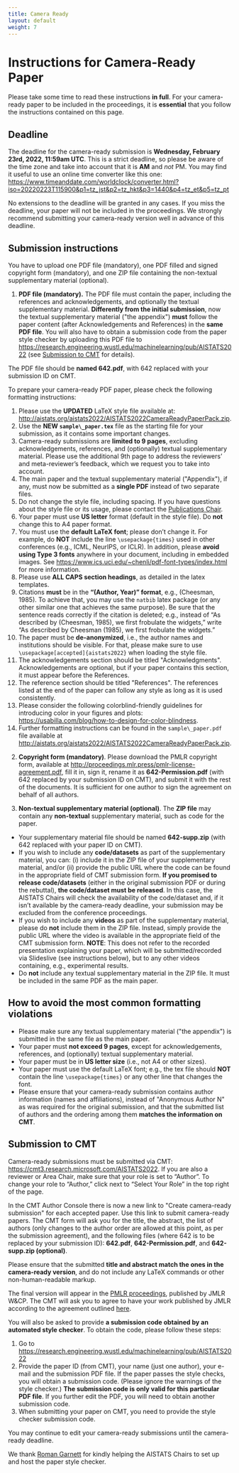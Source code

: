 ```yaml
--- 
title: Camera Ready 
layout: default 
weight: 7 
---
```



# Instructions for Camera-Ready Paper


Please take some time to read these instructions **in full**. For your
camera-ready paper to be included in the proceedings, it is **essential** that
you follow the instructions contained on this page.


## Deadline


The deadline for the camera-ready submission is **Wednesday, February 23rd,
2022, 11:59am UTC**. This is a strict deadline, so please be aware of the time
zone and take into account that it is **AM** and _not_ PM. You may find it useful to
use an online time converter like this one:
<https://www.timeanddate.com/worldclock/converter.html?iso=20220223T115900&p1=tz_jst&p2=tz_hkt&p3=1440&p4=tz_et&p5=tz_pt>


No extensions to the deadline will be granted in any cases. If you miss the
deadline, your paper will not be included in the proceedings. We strongly
recommend submitting your camera-ready version well in advance of this
deadline.


## Submission instructions


You have to upload one PDF file (mandatory), one PDF filled and signed
copyright form (mandatory), and one ZIP file containing the non-textual
supplementary material (optional).


1) **PDF file (mandatory).** The PDF file must contain the paper, including the
references and acknowledgements, and optionally the textual supplementary
material. **Differently from the initial submission**, now the textual
supplementary material ("the appendix") **must** follow the paper content (after
Acknowledgements and References) in the **same PDF file**. You will also have to
obtain a submission code from the paper style checker by uploading this PDF
file to 
<https://research.engineering.wustl.edu/machinelearning/pub/AISTATS2022> 
(see [Submission to CMT](#submission-to-cmt) for details).


The PDF file should be **named 642.pdf**, with 642 replaced with your submission ID
on CMT.


To prepare your camera-ready PDF paper, please check the following formatting
instructions:


1. Please use the **UPDATED** LaTeX style file available at:
   <http://aistats.org/aistats2022/AISTATS2022CameraReadyPaperPack.zip>.
2. Use the **NEW `sample\_paper.tex`** file as the starting file for your submission,
   as it contains some important changes.
3. Camera-ready submissions are **limited to 9 pages**, excluding acknowledgements,
   references, and (optionally) textual supplementary material. Please use the
   additional 9th page to address the reviewers’ and meta-reviewer’s feedback,
   which we request you to take into account.
4. The main paper and the textual supplementary material ("Appendix"), if any,
   must now be submitted as a **single PDF** instead of two separate files.
5. Do not change the style file, including spacing. If you have questions about
   the style file or its usage, please contact the 
   [Publications Chair](https://sghalebikesabi.github.io/).
6. Your paper must use **US letter** format (default in the style file). Do 
   **not** change this to A4 paper format.
7. You must use the **default LaTeX font**; please don’t change it.  For
   example, do **NOT** include the line `\usepackage{times}` used in other
   conferences (e.g., ICML, NeurIPS, or ICLR). In addition, please **avoid
   using Type 3 fonts** anywhere in your document, including in embedded
   images. See
   <https://www.ics.uci.edu/~chenli/pdf-font-types/index.html>
   for more information.
8. Please use **ALL CAPS section headings**, as detailed in the latex templates.
9. Citations **must** be in the **“(Author, Year)” format**, e.g., (Cheesman, 1985). To
   achieve that, you may use the `natbib` latex package (or any other similar one
   that achieves the same purpose). Be sure that the sentence reads correctly
   if the citation is deleted; e.g., instead of “As described by (Cheesman,
   1985), we first frobulate the widgets,” write “As described by Cheesman
   (1985), we first frobulate the widgets.”
10. The paper must be **de-anonymized**, i.e., the author names and institutions
    should be visible. For that, please make sure to use
    `\usepackage[accepted]{aistats2022}` when loading the style file.
11. The acknowledgements section should be titled "Acknowledgments".
    Acknowledgements are optional, but if your paper contains this section, it
    must appear before the References.
12. The reference section should be titled "References". The references listed
    at the end of the paper can follow any style as long as it is used
    consistently.
13. Please consider the following colorblind-friendly guidelines for
    introducing color in your figures and plots:
    <https://usabilla.com/blog/how-to-design-for-color-blindness>.
14. Further formatting instructions can be found in the `sample\_paper.pdf` file
    available at
    <http://aistats.org/aistats2022/AISTATS2022CameraReadyPaperPack.zip>.


2) **Copyright form (mandatory)**. Please download the PMLR copyright form,
available at <http://proceedings.mlr.press/pmlr-license-agreement.pdf>, fill it
in, sign it, rename it as **642-Permission.pdf** (with 642 replaced by your
submission ID on CMT), and submit it with the rest of the documents. It is
sufficient for one author to sign the agreement on behalf of all authors.


3) **Non-textual supplementary material (optional)**. The **ZIP file** may contain any
**non-textual** supplementary material, such as code for the paper.


* Your supplementary material file should be named **642-supp.zip** (with 642
  replaced with your paper ID on CMT).
* If you wish to include any **code/datasets** as part of the supplementary
  material, you can: (i) include it in the ZIP file of your supplementary
  material, and/or (ii) provide the public URL where the code can be found in
  the appropriate field of CMT submission form.  **If you promised to release
  code/datasets** (either in the original submission PDF or during the rebuttal),
  **the code/dataset must be released**. In this case, the AISTATS Chairs will
  check the availability of the code/dataset and, if it isn’t available by the
  camera-ready deadline, your submission may be excluded from the conference
  proceedings.
* If you wish to include any **videos** as part of the supplementary material,
  please do **not** include them in the ZIP file. Instead, simply provide the
  public URL where the video is available in the appropriate field of the CMT
  submission form. **NOTE**: This does not refer to the recorded presentation
  explaining your paper, which will be submitted/recorded via Slideslive (see
  instructions below), but to any other videos containing, e.g., experimental
  results.
* Do **not** include any textual supplementary material in the ZIP file. It must be
  included in the same PDF as the main paper.




## How to avoid the most common formatting violations


* Please make sure any textual supplementary material ("the appendix") is
  submitted in the same file as the main paper.
* Your paper must **not exceed 9 pages**, except for acknowledgements, references,
  and (optionally) textual supplementary material.
* Your paper must be in **US letter size** (i.e., not A4 or other sizes).
* Your paper must use the default LaTeX font; e.g., the tex file should **NOT**
  contain the line `\usepackage{times}` or any other line that changes the font.
* Please ensure that your camera-ready submission contains author information
  (names and affiliations), instead of "Anonymous Author N" as was required for
  the original submission, and that the submitted list of authors and the
  ordering among them **matches the information on CMT**.


## Submission to CMT

Camera-ready submissions must be submitted via CMT:
<https://cmt3.research.microsoft.com/AISTATS2022>. If you are also a reviewer or
Area Chair, make sure that your role is set to “Author”. To change your role to
“Author,” click next to “Select Your Role” in the top right of the page.

In the CMT Author Console there is now a new link to "Create camera-ready
submission" for each accepted paper. Use this link to submit camera-ready
papers. The CMT form will ask you for the title, the abstract, the list of
authors (only changes to the author order are allowed at this point, as per the
submission agreement), and the following files (where 642 is to be replaced by
your submission ID): **642.pdf**, **642-Permission.pdf**, 
and **642-supp.zip (optional)**.

Please ensure that the submitted **title and abstract match the ones in the
camera-ready version**, and do not include any LaTeX commands or other
non-human-readable markup.

The final version will appear in the [PMLR
proceedings](https://proceedings.mlr.press/), published by JMLR W&CP. The CMT
will ask you to agree to have your work published by JMLR according to the
agreement outlined
[here](http://proceedings.mlr.press/pmlr-license-agreement.pdf).

You will also be asked to provide **a submission code obtained by an automated
style checker**. To obtain the code, please follow these steps: 

1. Go to
   <https://research.engineering.wustl.edu/machinelearning/pub/AISTATS2022> 
2. Provide the paper ID (from CMT), your name (just one author), your e-mail
   and the submission PDF file. If the paper passes the style checks, you will
obtain a submission code. (Please ignore the warnings of the style checker.)
**The submission code is only valid for this particular PDF file**. If you
further edit the PDF, you will need to obtain another submission code.  
3. When submitting your paper on CMT,  you need to provide the style checker
   submission code.

You may continue to edit your camera-ready submissions until the camera-ready
deadline.

We thank [Roman Garnett](https://www.cse.wustl.edu/~garnett/) for kindly
helping the AISTATS Chairs to set up and host the paper style checker. 


